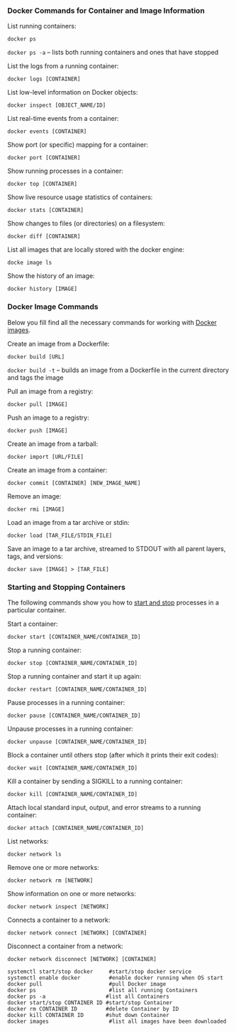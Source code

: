 ### Docker Commands for Container and Image Information

List running containers:

```
docker ps
```

`docker ps -a` – lists both running containers and ones that have stopped

List the logs from a running container:

```
docker logs [CONTAINER]
```

List low-level information on Docker objects:

```
docker inspect [OBJECT_NAME/ID]
```

List real-time events from a container:

```
docker events [CONTAINER]
```

Show port (or specific) mapping for a container:

```
docker port [CONTAINER]
```

Show running processes in a container:

```
docker top [CONTAINER]
```

Show live resource usage statistics of containers:

```
docker stats [CONTAINER]
```

Show changes to files (or directories) on a filesystem:

```
docker diff [CONTAINER]
```

List all images that are locally stored with the docker engine:

```
docke image ls
```

Show the history of an image:

```
docker history [IMAGE]
```





### Docker Image Commands

Below you fill find all the necessary commands for working with [Docker images](https://phoenixnap.com/kb/create-docker-images-with-dockerfile).

Create an image from a Dockerfile:

```
docker build [URL]
```

`docker build -t` – builds an image from a Dockerfile in the current directory and tags the image

Pull an image from a registry:

```
docker pull [IMAGE]
```

Push an image to a registry:

```
docker push [IMAGE]
```

Create an image from a tarball:

```
docker import [URL/FILE]
```

Create an image from a container:

```
docker commit [CONTAINER] [NEW_IMAGE_NAME]
```

Remove an image:

```
docker rmi [IMAGE]
```

Load an image from a tar archive or stdin:

```
docker load [TAR_FILE/STDIN_FILE]
```

Save an image to a tar archive, streamed to STDOUT with all parent layers, tags, and versions:

```
docker save [IMAGE] > [TAR_FILE]
```



### Starting and Stopping Containers

The following commands show you how to [start and stop](https://phoenixnap.com/kb/how-to-list-start-stop-docker-containers) processes in a particular container.

Start a container:

```
docker start [CONTAINER_NAME/CONTAINER_ID]
```

Stop a running container:

```
docker stop [CONTAINER_NAME/CONTAINER_ID]
```

Stop a running container and start it up again:

```
docker restart [CONTAINER_NAME/CONTAINER_ID]
```

Pause processes in a running container:

```
docker pause [CONTAINER_NAME/CONTAINER_ID]
```

Unpause processes in a running container:

```
docker unpause [CONTAINER_NAME/CONTAINER_ID]
```

Block a container until others stop (after which it prints their exit codes):

```
docker wait [CONTAINER_NAME/CONTAINER_ID]
```

Kill a container by sending a SIGKILL to a running container:

```
docker kill [CONTAINER_NAME/CONTAINER_ID]
```

Attach local standard input, output, and error streams to a running container:

```
docker attach [CONTAINER_NAME/CONTAINER_ID]
```

List networks:

```
docker network ls
```

Remove one or more networks:

```
docker network rm [NETWORK]
```

Show information on one or more networks:

```
docker network inspect [NETWORK]
```

Connects a container to a network:

```
docker network connect [NETWORK] [CONTAINER]
```

Disconnect a container from a network:

```
docker network disconnect [NETWORK] [CONTAINER]
```

```
systemctl start/stop docker     #start/stop docker service
systemctl enable docker         #enable docker running when OS start
docker pull                     #pull Docker image
docker ps                       #list all running Containers 
docker ps -a                   #list all Containers
docker start/stop CONTAINER ID #start/stop Container            
docker rm CONTAINER ID         #delete Container by ID
docker kill CONTAINER ID       #shut down Container
docker images                   #list all images have been downloaded
```